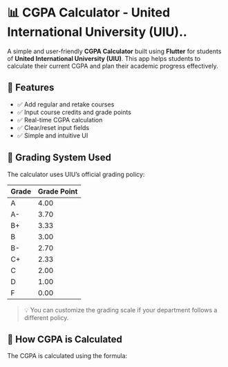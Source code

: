 # 📊 CGPA Calculator - United International University (UIU)..

A simple and user-friendly **CGPA Calculator** built using **Flutter** for students of **United International University (UIU)**. This app helps students to calculate their current CGPA and plan their academic progress effectively.

## 🚀 Features

- ✅ Add regular and retake courses
- ✅ Input course credits and grade points
- ✅ Real-time CGPA calculation
- ✅ Clear/reset input fields
- ✅ Simple and intuitive UI


## 🏫 Grading System Used

The calculator uses UIU’s official grading policy:

| Grade | Grade Point |
|-------|-------------|
| A     | 4.00        |
| A-    | 3.70        |
| B+    | 3.33        |
| B     | 3.00        |
| B-    | 2.70        |
| C+    | 2.33        |
| C     | 2.00        |
| D     | 1.00        |
| F     | 0.00        |

> 💡 You can customize the grading scale if your department follows a different policy.

## 🔢 How CGPA is Calculated

The CGPA is calculated using the formula:

